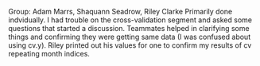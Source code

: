 Group: Adam Marrs, Shaquann Seadrow, Riley Clarke
Primarily done indvidually. I had trouble on the cross-validation segment and asked some questions that started a discussion.
Teammates helped in clarifying some things and confirming they were getting same data (I was confused about using cv.y). Riley printed 
out his values for one to confirm my results of cv repeating month indices. 
